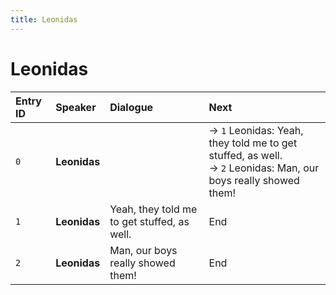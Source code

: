 ```yaml
---
title: Leonidas
---
```


# Leonidas


| Entry ID | Speaker | Dialogue | Next |
| :------- | :------ | :------- | :------------ |
| `0` | **Leonidas** |  | → `1` Leonidas: Yeah, they told me to get stuffed, as well\.<br>→ `2` Leonidas: Man, our boys really showed them\! |
| `1` | **Leonidas** | Yeah, they told me to get stuffed, as well\. | End |
| `2` | **Leonidas** | Man, our boys really showed them\! | End |
